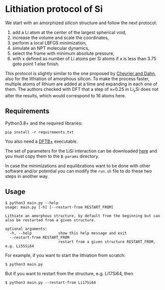 # Lithiation protocol of Si

We start with an amorphized silicon structure and follow the next protocol:

1. add a Li atom at the center of the largest spherical void,
2. increase the volume and scale the coordinates,
3. perform a local LBFGS minimization,
4. simulate an NPT molecular dynamics,
5. select the frame with minimum absolute pressure,
6. with x defined as number of Li atoms per Si atoms if x is less than 3.75 goto point 1 else finish.

This protocol is slightly similar to the one proposed by 
[Chevrier and Dahn](https://doi.org/10.1149/1.3111037), also for the lithiation 
of amorphous silicon. To make the process faster, multiple atoms of lithium 
are added at a time and expanding in each one of them. The authors checked 
with DFT that a step of x=0.25 in Li$_x$Si does not alter the results, 
which would correspond to 16 atoms here.


## Requirements

Python3.8+ and the required libraries:

```
pip install -r requirements.txt
```

You also need a [DFTB+](https://github.com/dftbplus/dftbplus) executable. 

The set of parameters for the LiSi interaction can be downloaded 
[here](https://github.com/alexispaz/DFTB_LiSi/tree/main/lisi) and you must copy 
them to the `B-params` directory.

In case the minimizations and equilibrations want to be done with other 
software and/or potential you can modify the `run.sh` file to do these two 
steps in another way.


## Usage

```
$ python3 main.py --help
usage: main.py [-h] [--restart-from RESTART_FROM]

Lithiate an amorphous structure, by default from the beginning but can also be restarted from a given structure. 

optional arguments:
  -h, --help            show this help message and exit
  --restart-from RESTART_FROM
                        restart from a given structure RESTART_FROM, e.g. Li55Si64
```

For example, if you want to start the lithiation from scratch:
```
$ python3 main.py 
```
But if you want to restart from the structure, e.g. Li17Si64, then
```
$ python3 main.py --restart-from Li17Si64
```
